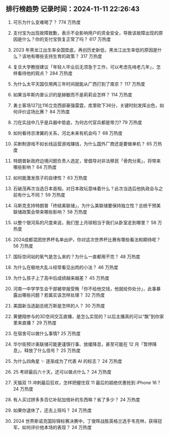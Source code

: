 
## 排行榜趋势 记录时间：2024-11-11 22:26:43
  
  1. 可乐为什么变难喝了？ 774 万热度
    
  2. 支付宝为出现故障致歉，表示不会影响用户的资金安全，导致该故障出现的原因是什么？你的支付宝恢复正常了吗？ 617 万热度
    
  3. 2023 年黑龙江出生率全国垫底，再创历史新低，黑龙江出生率低的原因是什么？该地有哪些支持生育的政策？ 317 万热度
    
  4. 复旦大学教授建议「年轻人毕业后无须急于工作，可以考虑先啃老几年」，怎样看待他的观点？ 284 万热度
    
  5. 为什么太平天国仅用两三年时间就能从广西打到了南京？ 117 万热度
    
  6. 如果当年斯内普认识的是赫敏而不是莉莉会怎样？ 114 万热度
    
  7. 勇士客场127比116立克西部豪强雷霆，库里砍下36分，关键时刻发挥出色，如何评价这场比赛？ 84 万热度
    
  8. 刀在实战中几乎是兵器中垫底，为何古代官兵都是带刀? 79 万热度
    
  9. 如何看待京津冀的关系，河北未来有机会吗？ 68 万热度
    
  10. 买断制游戏不如长线运营游戏赚钱，为什么国外厂商还是要做单机？ 65 万热度
    
  11. 特朗普新政府边境问题负责人选定，曾倡导对非法移民「骨肉分离」，将带来哪些影响？ 64 万热度
    
  12. 如何能激发孩子的自律性？ 63 万热度
    
  13. 石破茂再次当选日本首相，对日本政坛意味着什么？此次当选后他执政会与之前有什么不同？ 59 万热度
    
  14. 马斯克支持特朗普「终结美联储」，为什么美联储要保持独立性？总统干预美联储政策会带来哪些影响？ 58 万热度
    
  15. 以整个银河系的尺度来说，我们登上月球相当于我们从卧室走到哪里？ 58 万热度
    
  16. 2024成都混团世界杯名单出炉，你对这次世界杯比赛有哪些看法和期待呢？ 56 万热度
    
  17. 国际空间站的氧气是怎么来的？为什么一直都用不完？ 48 万热度
    
  18. 为什么在极地大乱斗经常看见出肉的小法？ 46 万热度
    
  19. 为什么孩子上了高中后成绩越来越差？ 45 万热度
    
  20. 河南一中学学生会干部被举报受贿「你不给他交钱，他就给你处分」，此事暴露出哪些问题？若属实该怎样处理？ 32 万热度
    
  21. 美国新当选副总统万斯是怎样的人？ 30 万热度
    
  22. 黄健翔参与的3D空间交互直播，是怎么实现的？以后主播真的可以“飘”到你家里来直播？ 29 万热度
    
  23. 在宿舍可以做什么事情? 25 万热度
    
  24. 华尔街预计美联储可能更谨慎行事、放缓降息，甚至可能在 12 月「暂停降息」，释放了什么信号？ 25 万热度
    
  25. 为什么四角星 ✨ 逐渐成为了代表 AI 的标志？ 24 万热度
    
  26. 25 考研最后六十天，还可以做点什么？ 24 万热度
    
  27. 天猫双 11 冲刺最后狂欢，怎样把握住双 11 最后的超绝优惠抢到 iPhone 16？ 24 万热度
    
  28. 有人买过拼多多百亿补贴加倍补的东西嘛？省了多少？ 24 万热度
    
  29. 如果你退休了，还去上班吗？ 24 万热度
    
  30. 2024 世界斯诺克国际锦标赛决赛中，丁俊晖战胜英格兰选手韦克林，获得冠军，如何评价他本场的表现？ 24 万热度
    